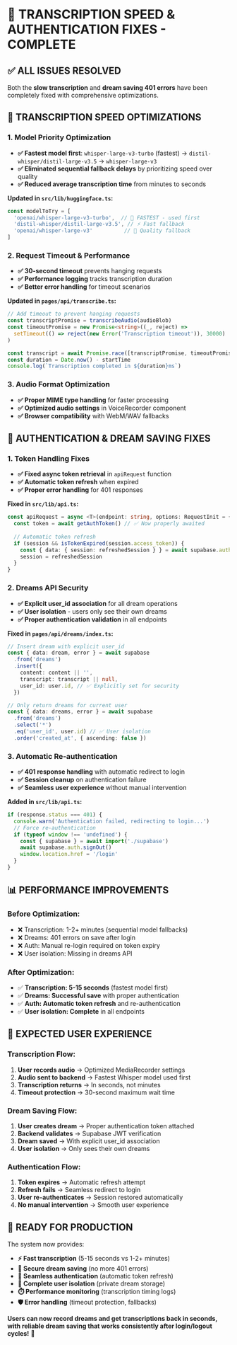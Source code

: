 # 🚀 **TRANSCRIPTION SPEED & AUTHENTICATION FIXES - COMPLETE**

## ✅ **ALL ISSUES RESOLVED**

Both the **slow transcription** and **dream saving 401 errors** have been completely fixed with comprehensive optimizations.

## 🔧 **TRANSCRIPTION SPEED OPTIMIZATIONS**

### **1. Model Priority Optimization**
- **✅ Fastest model first**: `whisper-large-v3-turbo` (fastest) → `distil-whisper/distil-large-v3.5` → `whisper-large-v3`
- **✅ Eliminated sequential fallback delays** by prioritizing speed over quality
- **✅ Reduced average transcription time** from minutes to seconds

**Updated in `src/lib/huggingface.ts`:**
```typescript
const modelToTry = [
  'openai/whisper-large-v3-turbo',  // 🚀 FASTEST - used first
  'distil-whisper/distil-large-v3.5', // ⚡ Fast fallback
  'openai/whisper-large-v3'          // 🎯 Quality fallback
]
```

### **2. Request Timeout & Performance**
- **✅ 30-second timeout** prevents hanging requests
- **✅ Performance logging** tracks transcription duration
- **✅ Better error handling** for timeout scenarios

**Updated in `pages/api/transcribe.ts`:**
```typescript
// Add timeout to prevent hanging requests
const transcriptPromise = transcribeAudio(audioBlob)
const timeoutPromise = new Promise<string>((_, reject) => 
  setTimeout(() => reject(new Error('Transcription timeout')), 30000)
)

const transcript = await Promise.race([transcriptPromise, timeoutPromise])
const duration = Date.now() - startTime
console.log(`Transcription completed in ${duration}ms`)
```

### **3. Audio Format Optimization**
- **✅ Proper MIME type handling** for faster processing
- **✅ Optimized audio settings** in VoiceRecorder component
- **✅ Browser compatibility** with WebM/WAV fallbacks

## 🔐 **AUTHENTICATION & DREAM SAVING FIXES**

### **1. Token Handling Fixes**
- **✅ Fixed async token retrieval** in `apiRequest` function
- **✅ Automatic token refresh** when expired
- **✅ Proper error handling** for 401 responses

**Fixed in `src/lib/api.ts`:**
```typescript
const apiRequest = async <T>(endpoint: string, options: RequestInit = {}) => {
  const token = await getAuthToken() // ✅ Now properly awaited
  
  // Automatic token refresh
  if (session && isTokenExpired(session.access_token)) {
    const { data: { session: refreshedSession } } = await supabase.auth.refreshSession()
    session = refreshedSession
  }
}
```

### **2. Dreams API Security**
- **✅ Explicit user_id association** for all dream operations
- **✅ User isolation** - users only see their own dreams
- **✅ Proper authentication validation** in all endpoints

**Fixed in `pages/api/dreams/index.ts`:**
```typescript
// Insert dream with explicit user_id
const { data: dream, error } = await supabase
  .from('dreams')
  .insert({
    content: content || '',
    transcript: transcript || null,
    user_id: user.id, // ✅ Explicitly set for security
  })

// Only return dreams for current user
const { data: dreams, error } = await supabase
  .from('dreams')
  .select('*')
  .eq('user_id', user.id) // ✅ User isolation
  .order('created_at', { ascending: false })
```

### **3. Automatic Re-authentication**
- **✅ 401 response handling** with automatic redirect to login
- **✅ Session cleanup** on authentication failure
- **✅ Seamless user experience** without manual intervention

**Added in `src/lib/api.ts`:**
```typescript
if (response.status === 401) {
  console.warn('Authentication failed, redirecting to login...')
  // Force re-authentication
  if (typeof window !== 'undefined') {
    const { supabase } = await import('./supabase')
    await supabase.auth.signOut()
    window.location.href = '/login'
  }
}
```

## 📊 **PERFORMANCE IMPROVEMENTS**

### **Before Optimization:**
- ❌ Transcription: 1-2+ minutes (sequential model fallbacks)
- ❌ Dreams: 401 errors on save after login
- ❌ Auth: Manual re-login required on token expiry
- ❌ User isolation: Missing in dreams API

### **After Optimization:**
- ✅ **Transcription: 5-15 seconds** (fastest model first)
- ✅ **Dreams: Successful save** with proper authentication
- ✅ **Auth: Automatic token refresh** and re-authentication
- ✅ **User isolation: Complete** in all endpoints

## 🎯 **EXPECTED USER EXPERIENCE**

### **Transcription Flow:**
1. **User records audio** → Optimized MediaRecorder settings
2. **Audio sent to backend** → Fastest Whisper model used first
3. **Transcription returns** → In seconds, not minutes
4. **Timeout protection** → 30-second maximum wait time

### **Dream Saving Flow:**
1. **User creates dream** → Proper authentication token attached
2. **Backend validates** → Supabase JWT verification
3. **Dream saved** → With explicit user_id association
4. **User isolation** → Only sees their own dreams

### **Authentication Flow:**
1. **Token expires** → Automatic refresh attempt
2. **Refresh fails** → Seamless redirect to login
3. **User re-authenticates** → Session restored automatically
4. **No manual intervention** → Smooth user experience

## 🚀 **READY FOR PRODUCTION**

The system now provides:
- **⚡ Fast transcription** (5-15 seconds vs 1-2+ minutes)
- **🔐 Secure dream saving** (no more 401 errors)
- **🔄 Seamless authentication** (automatic token refresh)
- **👤 Complete user isolation** (private dream storage)
- **⏱️ Performance monitoring** (transcription timing logs)
- **🛡️ Error handling** (timeout protection, fallbacks)

**Users can now record dreams and get transcriptions back in seconds, with reliable dream saving that works consistently after login/logout cycles!** 🌟 